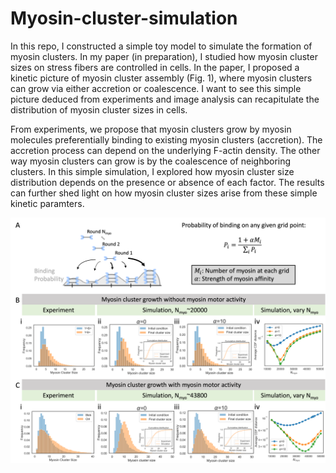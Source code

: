 # Myosin-cluster-simulation
In this repo, I constructed a simple toy model to simulate the formation of myosin clusters. In my paper (in preparation), I studied how myosin cluster sizes on stress fibers are controlled in cells. In the paper, I proposed a kinetic picture of myosin cluster assembly (Fig. 1), where myosin clusters can grow via either accretion or coalescence. I want to see this simple picture deduced from experiments and image analysis can recapitulate the distribution of myosin cluster sizes in cells. 

From experiments, we propose that myosin clusters grow by myosin molecules preferentially binding to existing myosin clusters (accretion). The accretion process can depend on the underlying F-actin density. The other way myosin clusters can grow is by the coalescence of neighboring clusters. In this simple simulation, I explored how myosin cluster size distribution depends on the presence or absence of each factor. The results can further shed light on how myosin cluster sizes arise from these simple kinetic paramters.

<img src="https://github.com/WHChou/Myosin-cluster-simulation/blob/242db198332cec142b1811208f8b91ad5cf7c301/FigSIM_v3.png" width="750">
